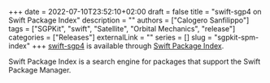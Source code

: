 +++
date = 2022-07-10T23:52:10+02:00
draft = false
title = "swift-sgp4 on Swift Package Index"
description = ""
authors = ["Calogero Sanfilippo"]
tags = ["SGPKit", "swift", "Satellite", "Orbital Mechanics", "release"]
categories = ["Releases"]
externalLink = ""
series = []
slug = "sgpkit-spm-index"
+++
[swift-sgp4][swift-sgp] is available through [Swift Package Index][index].

Swift Package Index is a search engine for packages that support the Swift Package Manager.

[swift-sgp]: https://github.com/csanfilippo/swift-sgp4
[index]: https://swiftpackageindex.com/csanfilippo/swift-sgp4

